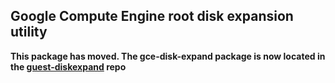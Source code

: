 ## Google Compute Engine root disk expansion utility

**This package has moved. The gce-disk-expand package is now located in the 
[guest-diskexpand](https://github.com/GoogleCloudPlatform/guest-diskexpand) repo**
